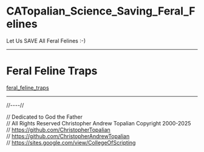 # CATopalian_Science_Saving_Feral_Felines
Let Us SAVE All Feral Felines :-)

---

# Feral Feline Traps

[feral_feline_traps](src/methods/feral_feline_traps/feral_feline_traps.md)  

---

//----//

// Dedicated to God the Father  
// All Rights Reserved Christopher Andrew Topalian Copyright 2000-2025  
// https://github.com/ChristopherTopalian  
// https://github.com/ChristopherAndrewTopalian  
// https://sites.google.com/view/CollegeOfScripting

